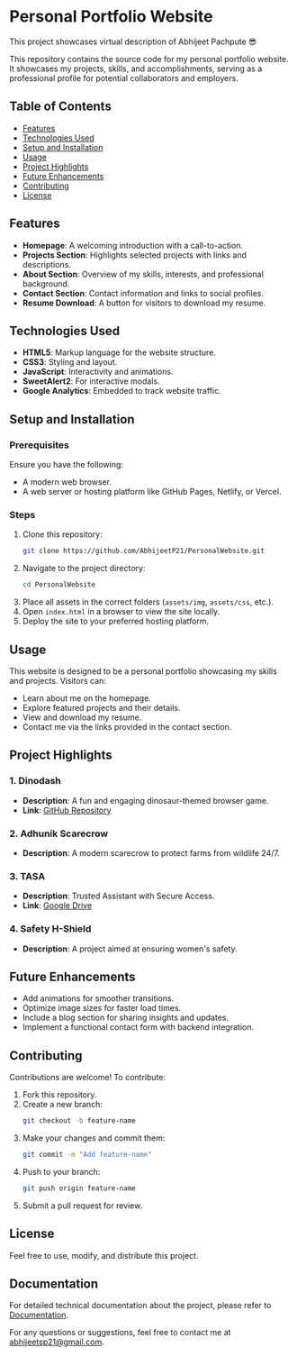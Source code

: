 # Personal Portfolio Website

This project showcases virtual description of Abhijeet Pachpute 😎

This repository contains the source code for my personal portfolio website. It showcases my projects, skills, and accomplishments, serving as a professional profile for potential collaborators and employers.

## Table of Contents
- [Features](#features)
- [Technologies Used](#technologies-used)
- [Setup and Installation](#setup-and-installation)
- [Usage](#usage)
- [Project Highlights](#project-highlights)
- [Future Enhancements](#future-enhancements)
- [Contributing](#contributing)
- [License](#license)

## Features
- **Homepage**: A welcoming introduction with a call-to-action.
- **Projects Section**: Highlights selected projects with links and descriptions.
- **About Section**: Overview of my skills, interests, and professional background.
- **Contact Section**: Contact information and links to social profiles.
- **Resume Download**: A button for visitors to download my resume.

## Technologies Used
- **HTML5**: Markup language for the website structure.
- **CSS3**: Styling and layout.
- **JavaScript**: Interactivity and animations.
- **SweetAlert2**: For interactive modals.
- **Google Analytics**: Embedded to track website traffic.

## Setup and Installation

### Prerequisites
Ensure you have the following:
- A modern web browser.
- A web server or hosting platform like GitHub Pages, Netlify, or Vercel.

### Steps
1. Clone this repository:
   ```bash
   git clone https://github.com/AbhijeetP21/PersonalWebsite.git
   ```
2. Navigate to the project directory:
   ```bash
   cd PersonalWebsite
   ```
3. Place all assets in the correct folders (`assets/img`, `assets/css`, etc.).
4. Open `index.html` in a browser to view the site locally.
5. Deploy the site to your preferred hosting platform.

## Usage
This website is designed to be a personal portfolio showcasing my skills and projects. Visitors can:
- Learn about me on the homepage.
- Explore featured projects and their details.
- View and download my resume.
- Contact me via the links provided in the contact section.

## Project Highlights
### 1. **Dinodash**
- **Description**: A fun and engaging dinosaur-themed browser game.
- **Link**: [GitHub Repository](https://github.com/AbhijeetP21/Dinodash)

### 2. **Adhunik Scarecrow**
- **Description**: A modern scarecrow to protect farms from wildlife 24/7.

### 3. **TASA**
- **Description**: Trusted Assistant with Secure Access.
- **Link**: [Google Drive](https://drive.google.com/drive/folders/1Ljc1IFJ9syf3isz6YAia_AMhzynQv3NE?usp=sharing)

### 4. **Safety H-Shield**
- **Description**: A project aimed at ensuring women's safety.

## Future Enhancements
- Add animations for smoother transitions.
- Optimize image sizes for faster load times.
- Include a blog section for sharing insights and updates.
- Implement a functional contact form with backend integration.

## Contributing
Contributions are welcome! To contribute:
1. Fork this repository.
2. Create a new branch:
   ```bash
   git checkout -b feature-name
   ```
3. Make your changes and commit them:
   ```bash
   git commit -m "Add feature-name"
   ```
4. Push to your branch:
   ```bash
   git push origin feature-name
   ```
5. Submit a pull request for review.

## License
Feel free to use, modify, and distribute this project.

## Documentation

For detailed technical documentation about the project, please refer to [Documentation](Documentation.md).

For any questions or suggestions, feel free to contact me at [abhijeetsp21@gmail.com](mailto:abhijeetsp21@gmail.com).
